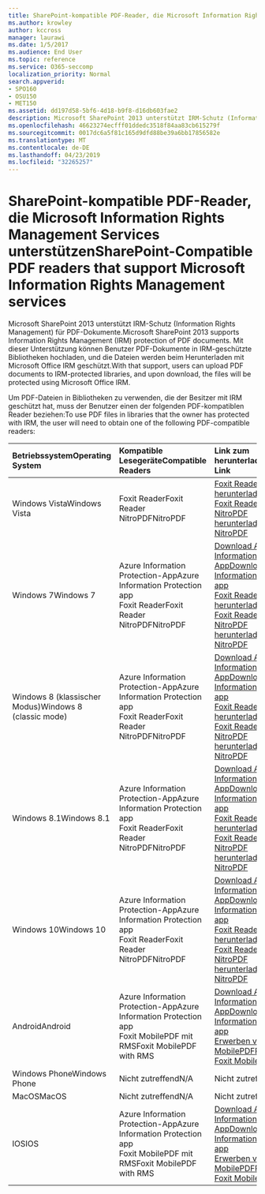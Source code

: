```yaml
---
title: SharePoint-kompatible PDF-Reader, die Microsoft Information Rights Management Services unterstützen
ms.author: krowley
author: kccross
manager: laurawi
ms.date: 1/5/2017
ms.audience: End User
ms.topic: reference
ms.service: O365-seccomp
localization_priority: Normal
search.appverid:
- SPO160
- OSU150
- MET150
ms.assetid: dd197d58-5bf6-4d18-b9f8-d16db603fae2
description: Microsoft SharePoint 2013 unterstützt IRM-Schutz (Information Rights Management) für PDF-Dokumente. Mit dieser Unterstützung können Benutzer PDF-Dokumente in IRM-geschützte Bibliotheken hochladen, und die Dateien werden beim Herunterladen mit Microsoft Office IRM geschützt.
ms.openlocfilehash: 46623274ecfff01ddedc3518f84aa83cb615279f
ms.sourcegitcommit: 0017dc6a5f81c165d9dfd88be39a6bb17856582e
ms.translationtype: MT
ms.contentlocale: de-DE
ms.lasthandoff: 04/23/2019
ms.locfileid: "32265257"
---
```

# <a name="sharepoint-compatible-pdf-readers-that-support-microsoft-information-rights-management-services"></a><span data-ttu-id="26389-104">SharePoint-kompatible PDF-Reader, die Microsoft Information Rights Management Services unterstützen</span><span class="sxs-lookup"><span data-stu-id="26389-104">SharePoint-Compatible PDF readers that support Microsoft Information Rights Management services</span></span>

<span data-ttu-id="26389-105">Microsoft SharePoint 2013 unterstützt IRM-Schutz (Information Rights Management) für PDF-Dokumente.</span><span class="sxs-lookup"><span data-stu-id="26389-105">Microsoft SharePoint 2013 supports Information Rights Management (IRM) protection of PDF documents.</span></span> <span data-ttu-id="26389-106">Mit dieser Unterstützung können Benutzer PDF-Dokumente in IRM-geschützte Bibliotheken hochladen, und die Dateien werden beim Herunterladen mit Microsoft Office IRM geschützt.</span><span class="sxs-lookup"><span data-stu-id="26389-106">With that support, users can upload PDF documents to IRM-protected libraries, and upon download, the files will be protected using Microsoft Office IRM.</span></span>
  
<span data-ttu-id="26389-107">Um PDF-Dateien in Bibliotheken zu verwenden, die der Besitzer mit IRM geschützt hat, muss der Benutzer einen der folgenden PDF-kompatiblen Reader beziehen:</span><span class="sxs-lookup"><span data-stu-id="26389-107">To use PDF files in libraries that the owner has protected with IRM, the user will need to obtain one of the following PDF-compatible readers:</span></span>
  
|<span data-ttu-id="26389-108">**Betriebssystem**</span><span class="sxs-lookup"><span data-stu-id="26389-108">**Operating System**</span></span>|<span data-ttu-id="26389-109">**Kompatible Lesegeräte**</span><span class="sxs-lookup"><span data-stu-id="26389-109">**Compatible Readers**</span></span>|<span data-ttu-id="26389-110">**Link zum herunterladen**</span><span class="sxs-lookup"><span data-stu-id="26389-110">**Download Link**</span></span>|
|:-----|:-----|:-----|
|<span data-ttu-id="26389-111">Windows Vista</span><span class="sxs-lookup"><span data-stu-id="26389-111">Windows Vista</span></span>  <br/> |<span data-ttu-id="26389-112">Foxit Reader</span><span class="sxs-lookup"><span data-stu-id="26389-112">Foxit Reader</span></span>  <br/> <span data-ttu-id="26389-113">NitroPDF</span><span class="sxs-lookup"><span data-stu-id="26389-113">NitroPDF</span></span>  <br/> |[<span data-ttu-id="26389-114">Foxit Reader herunterladen</span><span class="sxs-lookup"><span data-stu-id="26389-114">Download Foxit Reader</span></span>](https://go.microsoft.com/fwlink/?linkid=253210) <br/> [<span data-ttu-id="26389-115">NitroPDF herunterladen</span><span class="sxs-lookup"><span data-stu-id="26389-115">Download NitroPDF</span></span>](https://www.gonitro.com/pdf-reader) <br/> |
|<span data-ttu-id="26389-116">Windows 7</span><span class="sxs-lookup"><span data-stu-id="26389-116">Windows 7</span></span>  <br/> |<span data-ttu-id="26389-117">Azure Information Protection-App</span><span class="sxs-lookup"><span data-stu-id="26389-117">Azure Information Protection app</span></span>  <br/> <span data-ttu-id="26389-118">Foxit Reader</span><span class="sxs-lookup"><span data-stu-id="26389-118">Foxit Reader</span></span>  <br/> <span data-ttu-id="26389-119">NitroPDF</span><span class="sxs-lookup"><span data-stu-id="26389-119">NitroPDF</span></span>  <br/> |[<span data-ttu-id="26389-120">Download Azure Information Protection-App</span><span class="sxs-lookup"><span data-stu-id="26389-120">Download Azure Information Protection app</span></span>](https://go.microsoft.com/fwlink/?linkid=837797) <br/> [<span data-ttu-id="26389-121">Foxit Reader herunterladen</span><span class="sxs-lookup"><span data-stu-id="26389-121">Download Foxit Reader</span></span>](https://go.microsoft.com/fwlink/?linkid=253210) <br/> [<span data-ttu-id="26389-122">NitroPDF herunterladen</span><span class="sxs-lookup"><span data-stu-id="26389-122">Download NitroPDF</span></span>](https://www.gonitro.com/pdf-reader) <br/> |
|<span data-ttu-id="26389-123">Windows 8 (klassischer Modus)</span><span class="sxs-lookup"><span data-stu-id="26389-123">Windows 8 (classic mode)</span></span>  <br/> |<span data-ttu-id="26389-124">Azure Information Protection-App</span><span class="sxs-lookup"><span data-stu-id="26389-124">Azure Information Protection app</span></span>  <br/> <span data-ttu-id="26389-125">Foxit Reader</span><span class="sxs-lookup"><span data-stu-id="26389-125">Foxit Reader</span></span>  <br/> <span data-ttu-id="26389-126">NitroPDF</span><span class="sxs-lookup"><span data-stu-id="26389-126">NitroPDF</span></span>  <br/> |[<span data-ttu-id="26389-127">Download Azure Information Protection-App</span><span class="sxs-lookup"><span data-stu-id="26389-127">Download Azure Information Protection app</span></span>](https://go.microsoft.com/fwlink/?linkid=837797) <br/> [<span data-ttu-id="26389-128">Foxit Reader herunterladen</span><span class="sxs-lookup"><span data-stu-id="26389-128">Download Foxit Reader</span></span>](https://go.microsoft.com/fwlink/?linkid=253210) <br/> [<span data-ttu-id="26389-129">NitroPDF herunterladen</span><span class="sxs-lookup"><span data-stu-id="26389-129">Download NitroPDF</span></span>](https://www.gonitro.com/pdf-reader) <br/> |
|<span data-ttu-id="26389-130">Windows 8.1</span><span class="sxs-lookup"><span data-stu-id="26389-130">Windows 8.1</span></span>  <br/> |<span data-ttu-id="26389-131">Azure Information Protection-App</span><span class="sxs-lookup"><span data-stu-id="26389-131">Azure Information Protection app</span></span>  <br/> <span data-ttu-id="26389-132">Foxit Reader</span><span class="sxs-lookup"><span data-stu-id="26389-132">Foxit Reader</span></span>  <br/> <span data-ttu-id="26389-133">NitroPDF</span><span class="sxs-lookup"><span data-stu-id="26389-133">NitroPDF</span></span>  <br/> |[<span data-ttu-id="26389-134">Download Azure Information Protection-App</span><span class="sxs-lookup"><span data-stu-id="26389-134">Download Azure Information Protection app</span></span>](https://go.microsoft.com/fwlink/?linkid=837797) <br/> [<span data-ttu-id="26389-135">Foxit Reader herunterladen</span><span class="sxs-lookup"><span data-stu-id="26389-135">Download Foxit Reader</span></span>](https://go.microsoft.com/fwlink/?linkid=253210) <br/> [<span data-ttu-id="26389-136">NitroPDF herunterladen</span><span class="sxs-lookup"><span data-stu-id="26389-136">Download NitroPDF</span></span>](https://www.gonitro.com/pdf-reader) <br/> |
|<span data-ttu-id="26389-137">Windows 10</span><span class="sxs-lookup"><span data-stu-id="26389-137">Windows 10</span></span>  <br/> |<span data-ttu-id="26389-138">Azure Information Protection-App</span><span class="sxs-lookup"><span data-stu-id="26389-138">Azure Information Protection app</span></span>  <br/> <span data-ttu-id="26389-139">Foxit Reader</span><span class="sxs-lookup"><span data-stu-id="26389-139">Foxit Reader</span></span>  <br/> <span data-ttu-id="26389-140">NitroPDF</span><span class="sxs-lookup"><span data-stu-id="26389-140">NitroPDF</span></span>  <br/> |[<span data-ttu-id="26389-141">Download Azure Information Protection-App</span><span class="sxs-lookup"><span data-stu-id="26389-141">Download Azure Information Protection app</span></span>](https://go.microsoft.com/fwlink/?linkid=837797) <br/> [<span data-ttu-id="26389-142">Foxit Reader herunterladen</span><span class="sxs-lookup"><span data-stu-id="26389-142">Download Foxit Reader</span></span>](https://go.microsoft.com/fwlink/?linkid=253210) <br/> [<span data-ttu-id="26389-143">NitroPDF herunterladen</span><span class="sxs-lookup"><span data-stu-id="26389-143">Download NitroPDF</span></span>](https://www.gonitro.com/pdf-reader) <br/> |
|<span data-ttu-id="26389-144">Android</span><span class="sxs-lookup"><span data-stu-id="26389-144">Android</span></span>  <br/> |<span data-ttu-id="26389-145">Azure Information Protection-App</span><span class="sxs-lookup"><span data-stu-id="26389-145">Azure Information Protection app</span></span>  <br/> <span data-ttu-id="26389-146">Foxit MobilePDF mit RMS</span><span class="sxs-lookup"><span data-stu-id="26389-146">Foxit MobilePDF with RMS</span></span>  <br/> |[<span data-ttu-id="26389-147">Download Azure Information Protection-App</span><span class="sxs-lookup"><span data-stu-id="26389-147">Download Azure Information Protection app</span></span>](https://go.microsoft.com/fwlink/?linkid=836827) <br/> [<span data-ttu-id="26389-148">Erwerben von Foxit MobilePDF</span><span class="sxs-lookup"><span data-stu-id="26389-148">Purchase Foxit MobilePDF</span></span>](https://play.google.com/store/apps/details?id=com.foxit.mobile.pdf.rms) <br/> |
|<span data-ttu-id="26389-149">Windows Phone</span><span class="sxs-lookup"><span data-stu-id="26389-149">Windows Phone</span></span>  <br/> |<span data-ttu-id="26389-150">Nicht zutreffend</span><span class="sxs-lookup"><span data-stu-id="26389-150">N/A</span></span>  <br/> |<span data-ttu-id="26389-151">Nicht zutreffend</span><span class="sxs-lookup"><span data-stu-id="26389-151">N/A</span></span>  <br/> |
|<span data-ttu-id="26389-152">MacOS</span><span class="sxs-lookup"><span data-stu-id="26389-152">MacOS</span></span>  <br/> |<span data-ttu-id="26389-153">Nicht zutreffend</span><span class="sxs-lookup"><span data-stu-id="26389-153">N/A</span></span>  <br/> |<span data-ttu-id="26389-154">Nicht zutreffend</span><span class="sxs-lookup"><span data-stu-id="26389-154">N/A</span></span>  <br/> |
|<span data-ttu-id="26389-155">IOS</span><span class="sxs-lookup"><span data-stu-id="26389-155">IOS</span></span>  <br/> |<span data-ttu-id="26389-156">Azure Information Protection-App</span><span class="sxs-lookup"><span data-stu-id="26389-156">Azure Information Protection app</span></span>  <br/> <span data-ttu-id="26389-157">Foxit MobilePDF mit RMS</span><span class="sxs-lookup"><span data-stu-id="26389-157">Foxit MobilePDF with RMS</span></span>  <br/> |[<span data-ttu-id="26389-158">Download Azure Information Protection-App</span><span class="sxs-lookup"><span data-stu-id="26389-158">Download Azure Information Protection app</span></span>](https://go.microsoft.com/fwlink/?linkid=836828) <br/> [<span data-ttu-id="26389-159">Erwerben von Foxit MobilePDF</span><span class="sxs-lookup"><span data-stu-id="26389-159">Purchase Foxit MobilePDF</span></span>](https://play.google.com/store/apps/details?id=com.foxit.mobile.pdf.rms) <br/> |
   

